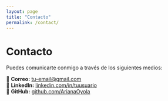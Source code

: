 ```yaml
---
layout: page
title: "Contacto"
permalink: /contact/
---
```


# Contacto

Puedes comunicarte conmigo a través de los siguientes medios:

📧 **Correo:** [tu-email@gmail.com](mailto:tu-email@gmail.com)  
💼 **LinkedIn:** [linkedin.com/in/tuusuario](https://linkedin.com/in/tuusuario)  
🐙 **GitHub:** [github.com/ArianaOyola](https://github.com/ArianaOyola)  
